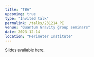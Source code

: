 ```yaml
---
title: "TBA"
upcoming: true
type: "Invited talk"
permalink: /talks/231214_PI
venue: "Quantum Gravity group seminars"
date: 2023-12-14
location: "Perimeter Institute"
---
```


<span style="font-size: small">Slides available [here](http://marchetti-luca.github.io/files/231214_PIslides.pdf).</span>
